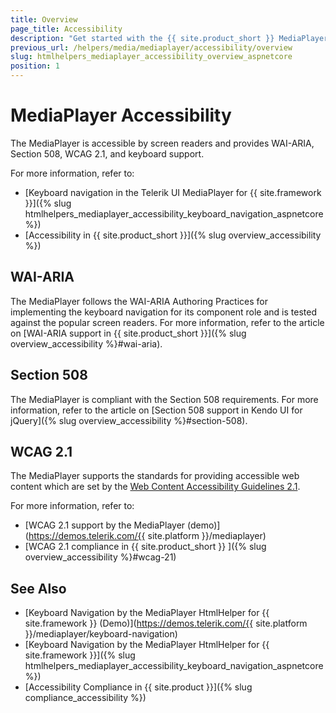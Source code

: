 ```yaml
---
title: Overview
page_title: Accessibility
description: "Get started with the {{ site.product_short }} MediaPlayer by Telerik UI and learn about its accessibility support for WAI-ARIA, Section 508, and WCAG 2.1."
previous_url: /helpers/media/mediaplayer/accessibility/overview
slug: htmlhelpers_mediaplayer_accessibility_overview_aspnetcore
position: 1
---
```


# MediaPlayer Accessibility

The MediaPlayer is accessible by screen readers and provides WAI-ARIA, Section 508, WCAG 2.1, and keyboard support.

For more information, refer to:
* [Keyboard navigation in the Telerik UI MediaPlayer for {{ site.framework }}]({% slug htmlhelpers_mediaplayer_accessibility_keyboard_navigation_aspnetcore %})
* [Accessibility in {{ site.product_short }}]({% slug overview_accessibility %})

## WAI-ARIA

The MediaPlayer follows the WAI-ARIA Authoring Practices for implementing the keyboard navigation for its component role and is tested against the popular screen readers. For more information, refer to the article on [WAI-ARIA support in {{ site.product_short }}]({% slug overview_accessibility %}#wai-aria).

## Section 508

The MediaPlayer is compliant with the Section 508 requirements. For more information, refer to the article on [Section 508 support in Kendo UI for jQuery]({% slug overview_accessibility %}#section-508).

## WCAG 2.1

The MediaPlayer supports the standards for providing accessible web content which are set by the [Web Content Accessibility Guidelines 2.1](https://www.w3.org/TR/WCAG/).

For more information, refer to:
* [WCAG 2.1 support by the MediaPlayer (demo)](https://demos.telerik.com/{{ site.platform }}/mediaplayer)
* [WCAG 2.1 compliance in {{ site.product_short }} ]({% slug overview_accessibility %}#wcag-21)

## See Also

* [Keyboard Navigation by the MediaPlayer HtmlHelper for {{ site.framework }} (Demo)](https://demos.telerik.com/{{ site.platform }}/mediaplayer/keyboard-navigation)
* [Keyboard Navigation by the MediaPlayer HtmlHelper for {{ site.framework }}]({% slug htmlhelpers_mediaplayer_accessibility_keyboard_navigation_aspnetcore %})
* [Accessibility Compliance in {{ site.product }}]({% slug compliance_accessibility %})
